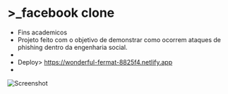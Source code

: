 # >_facebook clone

- Fins academicos
- Projeto feito com o objetivo de demonstrar como ocorrem ataques de phishing dentro da engenharia social.
- 
- Deploy> https://wonderful-fermat-8825f4.netlify.app
- 
![Screenshot](https://i.imgur.com/iU4wtV8.jpg)

